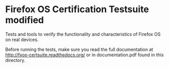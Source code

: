 
Firefox OS Certification Testsuite modified
==================================

Tests and tools to verify the functionality and characteristics of
Firefox OS on real devices.

Before running the tests, make sure you read the full documentation
at http://fxos-certsuite.readthedocs.org/ or in documentation.pdf
found in this directory.

